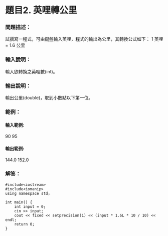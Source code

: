 # 題目2. 英哩轉公里
### 問題描述：
試撰寫一程式，可由鍵盤輸入英哩，程式的輸出為公里，其轉換公式如下：
1 英哩= 1.6 公里

### 輸入說明：
輸入欲轉換之英哩數(int)。

### 輸出說明：
輸出公里(double)，取到小數點以下第一位。

### 範例：

#### 輸入範例:
90
95

#### 輸出範例:
144.0
152.0

### 解答：
```
#include<iostream>
#include<iomanip>
using namespace std;

int main() {
	int input = 0;
	cin >> input;
	cout << fixed << setprecision(1) << (input * 1.6L * 10 / 10) << endl;
	return 0;
}
```
